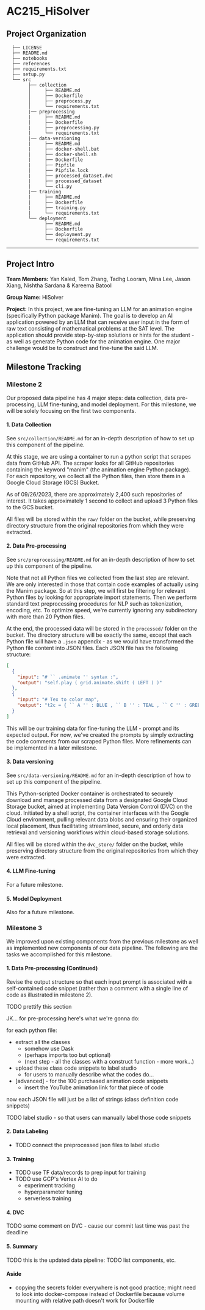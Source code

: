 # AC215_HiSolver

## Project Organization

      ├── LICENSE
      ├── README.md
      ├── notebooks
      ├── references
      ├── requirements.txt
      ├── setup.py
      └── src
            ├── collection
            │     ├── README.md
            │     ├── Dockerfile
            │     ├── preprocess.py
            │     └── requirements.txt
            |── preprocessing
            |     ├── README.md
            |     ├── Dockerfile
            |     ├── preprocessing.py
            |     └── requirements.txt
            |── data-versioning
            |     ├── README.md
            |     ├── docker-shell.bat
            |     ├── docker-shell.sh
            |     ├── Dockerfile
            |     ├── Pipfile
            |     ├── Pipfile.lock
            |     ├── processed_dataset.dvc
            |     ├── processed_dataset
            |     └── cli.py
            |── training
            |     ├── README.md
            |     ├── Dockerfile
            |     ├── training.py
            |     └── requirements.txt
            └── deployment
                  ├── README.md
                  ├── Dockerfile
                  ├── deployment.py
                  └── requirements.txt

---

## Project Intro

**Team Members:**
Yan Kaled, Tom Zhang, Tadhg Looram, Mina Lee, Jason Xiang, Nishtha Sardana & Kareema Batool

**Group Name:**
HiSolver

**Project:**
In this project, we are fine-tuning an LLM for an animation engine (specifically Python package Manim). The goal is to develop an AI application powered by an LLM that can receive user input in the form of raw text consisting of mathematical problems at the SAT level. The application should provide step-by-step solutions or hints for the student - as well as generate Python code for the animation engine. One major challenge would be to construct and fine-tune the said LLM.

## Milestone Tracking

### Milestone 2

Our proposed data pipeline has 4 major steps: data collection, data pre-processing, LLM fine-tuning, and model deployment. For this milestone, we will be solely focusing on the first two components.

#### 1. Data Collection

See `src/collection/README.md` for an in-depth description of how to set up this component of the pipeline.

At this stage, we are using a container to run a python script that scrapes data from GitHub API. The scraper looks for all GitHub repositories containing the keyword "manim" (the animation engine Python package). For each repository, we collect all the Python files, then store them in a Google Cloud Storage (GCS) Bucket.

As of 09/26/2023, there are approximately 2,400 such repositories of interest. It takes approximately 1 second to collect and upload 3 Python files to the GCS bucket.

All files will be stored within the `raw/` folder on the bucket, while preserving directory structure from the original repositories from which they were extracted.

#### 2. Data Pre-processing

See `src/preprocessing/README.md` for an in-depth description of how to set up this component of the pipeline.

Note that not all Python files we collected from the last step are relevant. We are only interested in those that contain code examples of actually using the Manim package. So at this step, we will first be filtering for relevant Python files by looking for appropriate import statements. Then we perform standard text preprocessing procedures for NLP such as tokenization, encoding, etc. To optimize speed, we're currently ignoring any subdirectory with more than 20 Python files.

At the end, the processed data will be stored in the `processed/` folder on the bucket. The directory structure will be exactly the same, except that each Python file will have a `.json` appendix - as we would have transformed the Python file content into JSON files. Each JSON file has the following structure:

```json
[
  {
    "input": "# `` .animate '' syntax :",
    "output": "self.play ( grid.animate.shift ( LEFT ) )"
  },
  {
    "input": "# Tex to color map",
    "output": "t2c = { `` A '' : BLUE , `` B '' : TEAL , `` C '' : GREEN , }"
  }
]
```

This will be our training data for fine-tuning the LLM - prompt and its expected output. For now, we've created the prompts by simply extracting the code comments from our scraped Python files. More refinements can be implemented in a later milestone.

#### 3. Data versioning

See `src/data-versioning/README.md` for an in-depth description of how to set up this component of the pipeline.

This Python-scripted Docker container is orchestrated to securely download and manage processed data from a designated Google Cloud Storage bucket, aimed at implementing Data Version Control (DVC) on the cloud. Initiated by a shell script, the container interfaces with the Google Cloud environment, pulling relevant data blobs and ensuring their organized local placement, thus facilitating streamlined, secure, and orderly data retrieval and versioning workflows within cloud-based storage solutions.

All files will be stored within the `dvc_store/` folder on the bucket, while preserving directory structure from the original repositories from which they were extracted.

#### 4. LLM Fine-tuning

For a future milestone.

#### 5. Model Deployment

Also for a future milestone.

### Milestone 3

We improved upon existing components from the previous milestone as well as implemented new components of our data pipeline. The following are the tasks we accomplished for this milestone.

#### 1. Data Pre-processing (Continued)

Revise the output structure so that each input prompt is associated with a self-contained code snippet (rather than a comment with a single line of code as illustrated in milestone 2).

TODO prettify this section

JK... for pre-processing here's what we're gonna do:

for each python file:

- extract all the classes
  - somehow use Dask
  - (perhaps imports too but optional)
  - (next step - all the classes with a construct function - more work...)
- upload these class code snippets to label studio
  - for users to manually describe what the codes do...
- [advanced] - for the 100 purchased animation code snippets
  - insert the YouTube animation link for that piece of code

now each JSON file will just be a list of strings (class definition code snippets)

TODO label studio - so that users can manually label those code snippets

#### 2. Data Labeling

- TODO connect the preprocessed json files to label studio

#### 3. Training

- TODO use TF data/records to prep input for training
- TODO use GCP's Vertex AI to do
  - experiment tracking
  - hyperparameter tuning
  - serverless training

#### 4. DVC

TODO some comment on DVC - cause our commit last time was past the deadline

#### 5. Summary

TODO this is the updated data pipeline: TODO list components, etc.

#### Aside

- copying the secrets folder everywhere is not good practice; might need to look into docker-compose instead of Dockerfile because volume mounting with relative path doesn't work for Dockerfile
